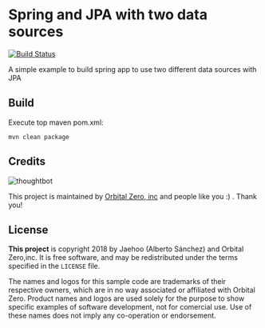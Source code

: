 Spring and JPA with two data sources 
=============

[![Build Status](https://travis-ci.org/jaehoo/spring-jpa-double-ds.svg?branch=master)](https://travis-ci.org/jaehoo/spring-jpa-double-ds)

A simple example to build spring app to use two different data sources with JPA

Build
-----------

Execute top maven pom.xml:

    mvn clean package

Credits
-------

![thoughtbot](https://lh6.googleusercontent.com/-gXFiyKSSZ4E/UewkL6Eez8I/AAAAAAAADpg/Phifd0oafkc/s288/OZ%2520logo.png)

This project is maintained by [Orbital Zero, inc](http://www.orbitalzero.com/community)
and people like you :) . Thank you!

License
-------

**This project** is copyright 2018 by Jaehoo (Alberto Sánchez) and Orbital Zero,inc. It is free software, and may be redistributed under the terms specified in the `LICENSE` file.

The names and logos for this sample code are trademarks of their respective owners, which are in no way associated or affiliated with Orbital Zero. 
Product names and logos are used solely for the purpose to show specific examples of software development, not for comercial use. Use of these names does not imply any co-operation or endorsement. 